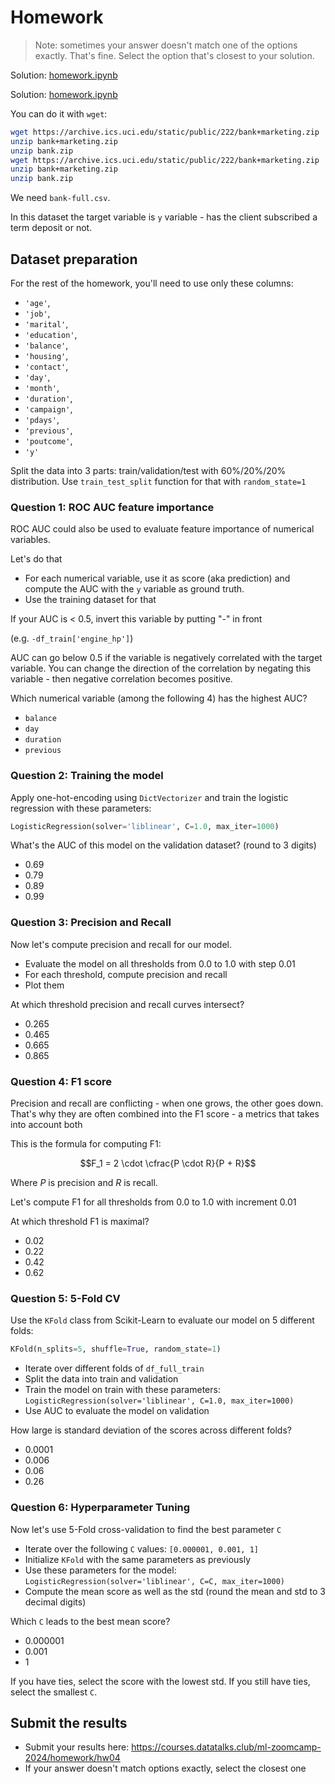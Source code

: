 # Homework

> Note: sometimes your answer doesn't match one of
> the options exactly. That's fine.
> Select the option that's closest to your solution.

Solution: [homework.ipynb](homework.ipynb)

Solution: [homework.ipynb](homework.ipynb)

You can do it with `wget`:

```bash
wget https://archive.ics.uci.edu/static/public/222/bank+marketing.zip
unzip bank+marketing.zip
unzip bank.zip
wget https://archive.ics.uci.edu/static/public/222/bank+marketing.zip
unzip bank+marketing.zip 
unzip bank.zip
```

We need `bank-full.csv`.

In this dataset the target variable is `y` variable - has the client subscribed a term deposit or not.

## Dataset preparation

For the rest of the homework, you'll need to use only these columns:

* `'age'`,
* `'job'`,
* `'marital'`,
* `'education'`,
* `'balance'`,
* `'housing'`,
* `'contact'`,
* `'day'`,
* `'month'`,
* `'duration'`,
* `'campaign'`,
* `'pdays'`,
* `'previous'`,
* `'poutcome'`,
* `'y'`

Split the data into 3 parts: train/validation/test with 60%/20%/20% distribution. Use `train_test_split` function for that with `random_state=1`

### Question 1: ROC AUC feature importance

ROC AUC could also be used to evaluate feature importance of numerical variables.

Let's do that

* For each numerical variable, use it as score (aka prediction) and compute the AUC with the `y` variable as ground truth.
* Use the training dataset for that

If your AUC is < 0.5, invert this variable by putting "-" in front

(e.g. `-df_train['engine_hp']`)

AUC can go below 0.5 if the variable is negatively correlated with the target variable. You can change the direction of the correlation by negating this variable - then negative correlation becomes positive.

Which numerical variable (among the following 4) has the highest AUC?

* `balance`
* `day`
* `duration`
* `previous`

### Question 2: Training the model

Apply one-hot-encoding using `DictVectorizer` and train the logistic regression with these parameters:

```python
LogisticRegression(solver='liblinear', C=1.0, max_iter=1000)
```

What's the AUC of this model on the validation dataset? (round to 3 digits)

* 0.69
* 0.79
* 0.89
* 0.99

### Question 3: Precision and Recall

Now let's compute precision and recall for our model.

* Evaluate the model on all thresholds from 0.0 to 1.0 with step 0.01
* For each threshold, compute precision and recall
* Plot them

At which threshold precision and recall curves intersect?

* 0.265
* 0.465
* 0.665
* 0.865

### Question 4: F1 score

Precision and recall are conflicting - when one grows, the other goes down. That's why they are often combined into the F1 score - a metrics that takes into account both

This is the formula for computing F1:

$$F_1 = 2 \cdot \cfrac{P \cdot R}{P + R}$$

Where $P$ is precision and $R$ is recall.

Let's compute F1 for all thresholds from 0.0 to 1.0 with increment 0.01

At which threshold F1 is maximal?

* 0.02
* 0.22
* 0.42
* 0.62

### Question 5: 5-Fold CV

Use the `KFold` class from Scikit-Learn to evaluate our model on 5 different folds:

```python
KFold(n_splits=5, shuffle=True, random_state=1)
```

* Iterate over different folds of `df_full_train`
* Split the data into train and validation
* Train the model on train with these parameters: `LogisticRegression(solver='liblinear', C=1.0, max_iter=1000)`
* Use AUC to evaluate the model on validation

How large is standard deviation of the scores across different folds?

* 0.0001
* 0.006
* 0.06
* 0.26

### Question 6: Hyperparameter Tuning

Now let's use 5-Fold cross-validation to find the best parameter `C`

* Iterate over the following `C` values: `[0.000001, 0.001, 1]`
* Initialize `KFold` with the same parameters as previously
* Use these parameters for the model: `LogisticRegression(solver='liblinear', C=C, max_iter=1000)`
* Compute the mean score as well as the std (round the mean and std to 3 decimal digits)

Which `C` leads to the best mean score?

* 0.000001
* 0.001
* 1

If you have ties, select the score with the lowest std. If you still have ties, select the smallest `C`.

## Submit the results

* Submit your results here: <https://courses.datatalks.club/ml-zoomcamp-2024/homework/hw04>
* If your answer doesn't match options exactly, select the closest one
